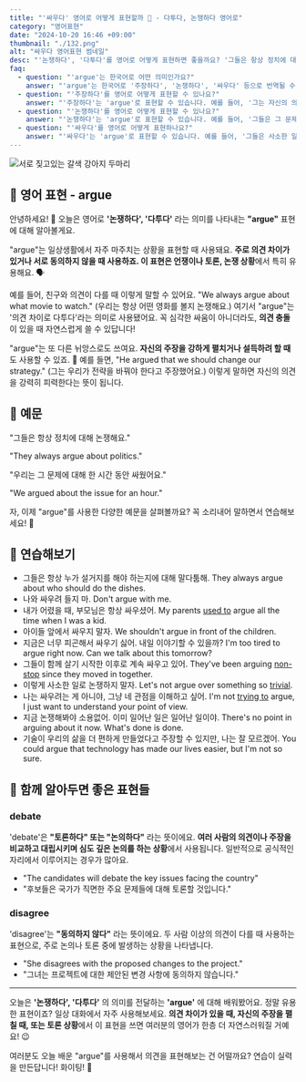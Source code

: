 ```yaml
---
title: "'싸우다' 영어로 어떻게 표현할까 🤼 - 다투다, 논쟁하다 영어로"
category: "영어표현"
date: "2024-10-20 16:46 +09:00"
thumbnail: "./132.png"
alt: "싸우다 영어표현 썸네일"
desc: "'논쟁하다', '다투다'를 영어로 어떻게 표현하면 좋을까요? '그들은 항상 정치에 대해 논쟁해요.', '우리는 그 문제에 대해 한 시간 동안 논쟁했어요.' 등을 영어로 표현하는 법을 배워봅시다. 다양한 예문을 통해서 연습하고 본인의 표현으로 만들어 보세요."
faq:
  - question: "'argue'는 한국어로 어떤 의미인가요?"
    answer: "'argue'는 한국어로 '주장하다', '논쟁하다', '싸우다' 등으로 번역될 수 있습니다. 주로 의견이나 입장을 표현할 때 사용되며, 때로는 감정이 격해질 수도 있습니다."
  - question: "'주장하다'를 영어로 어떻게 표현할 수 있나요?"
    answer: "'주장하다'는 'argue'로 표현할 수 있습니다. 예를 들어, '그는 자신의 의견을 주장하고 있다'는 'He is arguing for his opinion'으로 말할 수 있습니다."
  - question: "'논쟁하다'를 영어로 어떻게 표현할 수 있나요?"
    answer: "'논쟁하다'는 'argue'로 표현할 수 있습니다. 예를 들어, '그들은 그 문제에 대해 논쟁하고 있다'는 'They are arguing about that issue'로 표현할 수 있습니다."
  - question: "'싸우다'를 영어로 어떻게 표현하나요?"
    answer: "'싸우다'는 'argue'로 표현할 수 있습니다. 예를 들어, '그들은 사소한 일로 싸웠다'는 'They argued over a trivial matter'로 말할 수 있습니다."
---
```


![서로 짖고있는 갈색 강아지 두마리](./132-1.jpg)

## 🌟 영어 표현 - argue

안녕하세요! 👋 오늘은 영어로 **'논쟁하다', '다투다'** 라는 의미를 나타내는 **"argue"** 표현에 대해 알아볼게요.

"argue"는 일상생활에서 자주 마주치는 상황을 표현할 때 사용돼요. **주로 의견 차이가 있거나 서로 동의하지 않을 때 사용하죠. 이 표현은 언쟁이나 토론, 논쟁 상황**에서 특히 유용해요. 🗣️

예를 들어, 친구와 의견이 다를 때 이렇게 말할 수 있어요. "We always argue about what movie to watch." (우리는 항상 어떤 영화를 볼지 논쟁해요.) 여기서 "argue"는 '의견 차이로 다투다'라는 의미로 사용됐어요. 꼭 심각한 싸움이 아니더라도, **의견 충돌**이 있을 때 자연스럽게 쓸 수 있답니다!

"argue"는 또 다른 뉘앙스로도 쓰여요. **자신의 주장을 강하게 펼치거나 설득하려 할 때**도 사용할 수 있죠. 💪 예를 들면, "He argued that we should change our strategy." (그는 우리가 전략을 바꿔야 한다고 주장했어요.) 이렇게 말하면 자신의 의견을 강력히 피력한다는 뜻이 됩니다.

## 📖 예문

"그들은 항상 정치에 대해 논쟁해요."

"They always argue about politics."

"우리는 그 문제에 대해 한 시간 동안 싸웠어요."

"We argued about the issue for an hour."

자, 이제 "argue"를 사용한 다양한 예문을 살펴볼까요? 꼭 소리내어 말하면서 연습해보세요! 🚀

## 💬 연습해보기

<ul data-interactive-list>
  <li data-interactive-item>
    <span data-toggler>그들은 항상 누가 설거지를 해야 하는지에 대해 말다툼해.</span>
    <span data-answer>They always argue about who should do the dishes.</span>
  </li>
  <li data-interactive-item>
    <span data-toggler>나와 싸우려 들지 마.</span>
    <span data-answer>Don't argue with me.</span>
  </li>
  <li data-interactive-item>
    <span data-toggler>내가 어렸을 때, 부모님은 항상 싸우셨어.</span>
    <span data-answer>My parents <a href="/blog/in-english/143.used-to/">used to</a> argue all the time when I was a kid.</span>
  </li>
  <li data-interactive-item>
    <span data-toggler>아이들 앞에서 싸우지 말자.</span>
    <span data-answer>We shouldn't argue in front of the children.</span>
  </li>
  <li data-interactive-item>
    <span data-toggler>지금은 너무 피곤해서 싸우기 싫어. 내일 이야기할 수 있을까?</span>
    <span data-answer>I'm too tired to argue right now. Can we talk about this tomorrow?</span>
  </li>
  <li data-interactive-item>
    <span data-toggler>그들이 함께 살기 시작한 이후로 계속 싸우고 있어.</span>
    <span data-answer>They've been arguing <a href="/blog/in-english/156.non-stop/">non-stop</a> since they moved in together.</span>
  </li>
  <li data-interactive-item>
    <span data-toggler>이렇게 사소한 일로 논쟁하지 말자.</span>
    <span data-answer>Let's not argue over something so <a href="/blog/in-english/176.trivial/">trivial</a>.</span>
  </li>
  <li data-interactive-item>
    <span data-toggler>나는 싸우려는 게 아니야, 그냥 네 관점을 이해하고 싶어.</span>
    <span data-answer>I'm not <a href="/blog/in-english/117.try-to/">trying to</a> argue, I just want to understand your point of view.</span>
  </li>
  <li data-interactive-item>
    <span data-toggler>지금 논쟁해봐야 소용없어. 이미 일어난 일은 일어난 일이야.</span>
    <span data-answer>There's no point in arguing about it now. What's done is done.</span>
  </li>
  <li data-interactive-item>
    <span data-toggler>기술이 우리의 삶을 더 편하게 만들었다고 주장할 수 있지만, 나는 잘 모르겠어.</span>
    <span data-answer>You could argue that technology has made our lives easier, but I'm not so sure.</span>
  </li>
</ul>

## 🤝 함께 알아두면 좋은 표현들

### debate

'debate'은 **"토론하다" 또는 "논의하다"** 라는 뜻이에요. **여러 사람의 의견이나 주장을 비교하고 대립시키며 심도 깊은 논의를 하는 상황**에서 사용됩니다. 일반적으로 공식적인 자리에서 이루어지는 경우가 많아요.

- "The candidates will debate the key issues facing the country"
- "후보들은 국가가 직면한 주요 문제들에 대해 토론할 것입니다."

### disagree

'disagree'는 **"동의하지 않다"** 라는 뜻이에요. 두 사람 이상의 의견이 다를 때 사용하는 표현으로, 주로 논의나 토론 중에 발생하는 상황을 나타냅니다.

- "She disagrees with the proposed changes to the project."
- "그녀는 프로젝트에 대한 제안된 변경 사항에 동의하지 않습니다."

---

오늘은 **'논쟁하다', '다투다'** 의 의미를 전달하는 **'argue'** 에 대해 배워봤어요. 정말 유용한 표현이죠? 일상 대화에서 자주 사용해보세요. **의견 차이가 있을 때, 자신의 주장을 펼칠 때, 또는 토론 상황**에서 이 표현을 쓰면 여러분의 영어가 한층 더 자연스러워질 거예요! 😉

여러분도 오늘 배운 "argue"를 사용해서 의견을 표현해보는 건 어떨까요? 연습이 실력을 만든답니다! 화이팅! 💪
